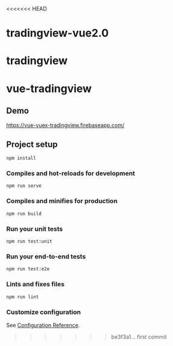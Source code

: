 <<<<<<< HEAD
# tradingview-vue2.0
tradingview
=======
# vue-tradingview

## Demo
https://vue-vuex-tradingview.firebaseapp.com/


## Project setup
```
npm install
```

### Compiles and hot-reloads for development
```
npm run serve
```

### Compiles and minifies for production
```
npm run build
```

### Run your unit tests
```
npm run test:unit
```

### Run your end-to-end tests
```
npm run test:e2e
```

### Lints and fixes files
```
npm run lint
```

### Customize configuration
See [Configuration Reference](https://cli.vuejs.org/config/).
>>>>>>> be3f3a1... first commit
